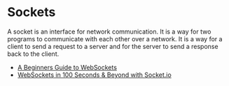 # Sockets

A socket is an interface for network communication. It is a way for two programs to communicate with each other over a network. It is a way for a client to send a request to a server and for the server to send a response back to the client.

- [A Beginners Guide to WebSockets](https://www.youtube.com/watch?v=8ARodQ4Wlf4)
- [WebSockets in 100 Seconds & Beyond with Socket.io](https://www.youtube.com/watch?v=1BfCnjr_Vjg)
